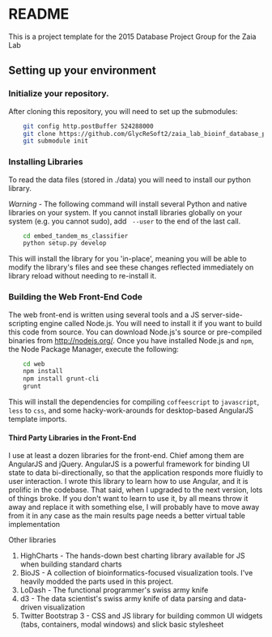 # README

This is a project template for the 2015 Database Project Group for the Zaia Lab

## Setting up your environment

### Initialize your repository.
After cloning this repository, you will need to set up the submodules:

```bash
    git config http.postBuffer 524288000
    git clone https://github.com/GlycReSoft2/zaia_lab_bioinf_database_project_2015.git
    git submodule init
```
### Installing Libraries
To read the data files (stored in ./data) you will need to install our python library.

*Warning* - The following command will install several Python and native libraries on your system. If you cannot install libraries globally on your system (e.g. you cannot sudo), add ` --user` to the end of the last call.

```bash
    cd embed_tandem_ms_classifier
    python setup.py develop
```

This will install the library for you 'in-place', meaning you will be able to modify the library's files and see these changes reflected immediately on library reload without needing to re-install it.

### Building the Web Front-End Code

The web front-end is written using several tools and a JS server-side-scripting engine called Node.js. You will need to install it if you want to build this code from source. You can download Node.js's source or pre-compiled binaries from <http://nodejs.org/>. Once you have installed Node.js and `npm`, the Node Package Manager, execute the following:

```bash
    cd web
    npm install
    npm install grunt-cli
    grunt
```

This will install the dependencies for compiling `coffeescript` to `javascript`, `less` to `css`, and some hacky-work-arounds for desktop-based AngularJS template imports.

#### Third Party Libraries in the Front-End
I use at least a dozen libraries for the front-end. Chief among them are AngularJS and jQuery. AngularJS is a powerful framework for binding UI state to data bi-directionally, so that the application responds more fluidly to user interaction. I wrote this library to learn how to use Angular, and it is prolific in the codebase. That said, when I upgraded to the next version, lots of things broke. If you don't want to learn to use it, by all means throw it away and replace it with something else, I will probably have to move away from it in any case as the main results page needs a better virtual table implementation

Other libraries
 1. HighCharts - The hands-down best charting library available for JS when building standard charts
 2. BioJS - A collection of bioinformatics-focused visualization tools. I've heavily modded the parts used in this project.
 3. LoDash - The functional programmer's swiss army knife
 4. d3 - The data scientist's swiss army knife of data parsing and data-driven visualization
 5. Twitter Bootstrap 3 - CSS and JS library for building common UI widgets (tabs, containers, modal windows) and slick basic stylesheet
